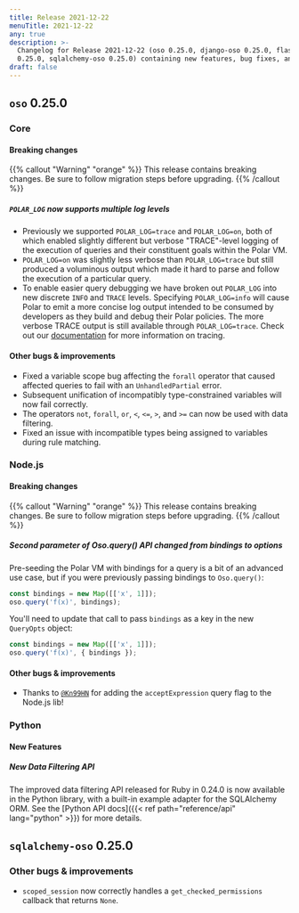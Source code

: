 ```yaml
---
title: Release 2021-12-22
menuTitle: 2021-12-22
any: true
description: >-
  Changelog for Release 2021-12-22 (oso 0.25.0, django-oso 0.25.0, flask-oso
  0.25.0, sqlalchemy-oso 0.25.0) containing new features, bug fixes, and more.
draft: false
---
```


## `oso` 0.25.0

### Core

#### Breaking changes

{{% callout "Warning" "orange" %}}
  This release contains breaking changes. Be sure to follow migration steps
  before upgrading.
{{% /callout %}}

##### `POLAR_LOG` now supports multiple log levels

- Previously we supported `POLAR_LOG=trace` and `POLAR_LOG=on`, both of which enabled slightly different but verbose "TRACE"-level logging of the execution of queries and their constituent goals within the Polar VM.
- `POLAR_LOG=on` was slightly less verbose than `POLAR_LOG=trace` but still produced a voluminous output which made it hard to parse and follow the execution of a particular query.
- To enable easier query debugging we have broken out `POLAR_LOG` into new discrete `INFO` and `TRACE` levels. Specifying `POLAR_LOG=info` will cause Polar to emit a more concise log output intended to be consumed by developers as they build and debug their Polar policies. The more verbose TRACE output is still available through `POLAR_LOG=trace`. Check out our [documentation](/reference/tooling/tracing.html) for more information on tracing.

#### Other bugs & improvements

- Fixed a variable scope bug affecting the `forall` operator that caused affected
  queries to fail with an `UnhandledPartial` error.
- Subsequent unification of incompatibly type-constrained variables will now fail
  correctly.
- The operators `not`, `forall`, `or`, `<`, `<=`, `>`, and `>=` can now be used
  with data filtering.
- Fixed an issue with incompatible types being assigned to variables during rule
  matching.

### Node.js

#### Breaking changes

{{% callout "Warning" "orange" %}}
  This release contains breaking changes. Be sure to follow migration steps
  before upgrading.
{{% /callout %}}

##### Second parameter of Oso.query() API changed from bindings to options

Pre-seeding the Polar VM with bindings for a query is a bit of an advanced use
case, but if you were previously passing bindings to `Oso.query()`:

```js
const bindings = new Map([['x', 1]]);
oso.query('f(x)', bindings);
```

You'll need to update that call to pass `bindings` as a key in the new
`QueryOpts` object:

```js
const bindings = new Map([['x', 1]]);
oso.query('f(x)', { bindings });
```

#### Other bugs & improvements

- Thanks to [`@Kn99HN`](https://github.com/Kn99HN) for adding the
  `acceptExpression` query flag to the Node.js lib!

### Python

#### New Features

##### New Data Filtering API

The improved data filtering API released for Ruby in 0.24.0 is now available
in the Python library, with a built-in example adapter for the SQLAlchemy ORM.
See the [Python API docs]({{< ref path="reference/api" lang="python" >}}) for
more details.

## `sqlalchemy-oso` 0.25.0

### Other bugs & improvements

- `scoped_session` now correctly handles a `get_checked_permissions` callback that
  returns `None`.
